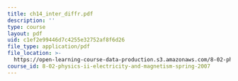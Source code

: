 ```yaml
---
title: ch14_inter_diffr.pdf
description: ''
type: course
layout: pdf
uid: c1ef2e99446d7c4255e32752af8f6d26
file_type: application/pdf
file_location: >-
  https://open-learning-course-data-production.s3.amazonaws.com/8-02-physics-ii-electricity-and-magnetism-spring-2007/c1ef2e99446d7c4255e32752af8f6d26_ch14_inter_diffr.pdf
course_id: 8-02-physics-ii-electricity-and-magnetism-spring-2007
---
```

